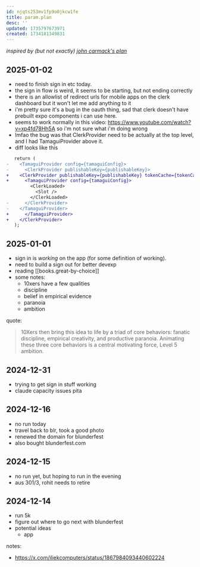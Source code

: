 ```yaml
---
id: njqts253mv1fp9o0jkcw1fe
title: param.plan
desc: ''
updated: 1735797673971
created: 1734181349831
---
```


_inspired by (but not exactly) [john carmack's plan](https://github.com/ESWAT/john-carmack-plan-archive)_

## 2025-01-02

- need to finish sign in etc today.
- the sign in flow is weird, it seems to be starting, but not ending correctly
- there is an allowlist of redirect urls for mobile apps on the clerk dashboard but it won't let me add anything to it
- i'm pretty sure it's a bug in the oauth thing, sad that clerk doesn't have prebuilt expo components i can use here.
- seems to work normally in this video: https://www.youtube.com/watch?v=xp4fd78Hh5A so i'm not sure what i'm doing wrong
- lmfao the bug was that ClerkProvider need to be actually at the top level, and I had TamaguiProvider above it.
- diff looks like this

```diff
   return (
-    <TamaguiProvider config={tamaguiConfig}>
-      <ClerkProvider publishableKey={publishableKey}>
+    <ClerkProvider publishableKey={publishableKey} tokenCache={tokenCache}>
+      <TamaguiProvider config={tamaguiConfig}>
         <ClerkLoaded>
           <Slot />
         </ClerkLoaded>
-      </ClerkProvider>
-    </TamaguiProvider>
+      </TamaguiProvider>
+    </ClerkProvider>
   );
```

## 2025-01-01

- sign in is _working_ on the app (for some definition of working).
- need to build a sign out for better devexp
- reading [[books.great-by-choice]]
- some notes:
    - 10xers have a few qualities
    - discipline
    - belief in empirical evidence
    - paranoia
    - ambition

quote:

>10Xers then bring this idea to life by a triad of core behaviors: fanatic discipline, empirical creativity, and productive paranoia. Animating these three core behaviors is a central motivating force, Level 5 ambition.


## 2024-12-31

- trying to get sign in stuff working
- claude capacity issues pita


## 2024-12-16

- no run today
- travel back to blr, took a good photo
- renewed the domain for blunderfest
- also bought blunderfest.com

## 2024-12-15

- no run yet, but hoping to run in the evening
- aus 301/3, rohit needs to retire

## 2024-12-14

- run 5k
- figure out where to go next with blunderfest
- potential ideas
    - app

notes:
* https://x.com/iliekcomputers/status/1867984093440602224